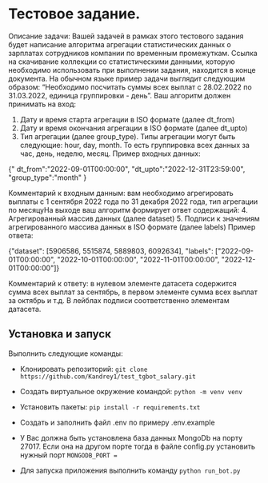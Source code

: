# Тестовое задание.

Описание задачи:
Вашей задачей в рамках этого тестового задания будет написание
алгоритма агрегации статистических данных о зарплатах
сотрудников компании по временным промежуткам. Ссылка на
скачивание коллекции со статистическими данными, которую
необходимо использовать при выполнении задания, находится в
конце документа.
На обычном языке пример задачи выглядит следующим образом:
“Необходимо посчитать суммы всех выплат с 28.02.2022 по
31.03.2022, единица группировки - день”.
Ваш алгоритм должен принимать на вход:
1. Дату и время старта агрегации в ISO формате (далее dt_from)
2. Дату и время окончания агрегации в ISO формате (далее
dt_upto)
3. Тип агрегации (далее group_type). Типы агрегации могут быть
следующие: hour, day, month. То есть группировка всех данных
за час, день, неделю, месяц.
Пример входных данных:

{"
dt_from":"2022-09-01T00:00:00",
"dt_upto":"2022-12-31T23:59:00",
"group_type":"month"
}

Комментарий к входным данным: вам необходимо агрегировать
выплаты с 1 сентября 2022 года по 31 декабря 2022 года, тип
агрегации по месяцуНа выходе ваш алгоритм формирует ответ
содержащий:
4. Агрегированный массив данных (далее dataset)
5. Подписи к значениям агрегированного массива данных в ISO
формате (далее labels)
Пример ответа:
 
{"dataset": [5906586, 5515874, 5889803, 6092634], "labels":
["2022-09-01T00:00:00", "2022-10-01T00:00:00",
"2022-11-01T00:00:00", "2022-12-01T00:00:00"]}

Комментарий к ответу: в нулевом элементе датасета содержится
сумма всех выплат за сентябрь, в первом элементе сумма всех
выплат за октябрь и т.д. В лейблах подписи соответственно
элементам датасета.


## Установка и запуск
Выполнить следующие команды:

- Клонировать репозиторий: `git clone https://github.com/Kandrey1/test_tgbot_salary.git`

- Создать виртуальное окружение командой: `python -m venv venv`

- Установить пакеты: `pip install -r requirements.txt`

- Создать и заполнить файл .env по примеру .env.example

- У Вас должнa быть установлена база данных MongoDb на порту 27017. Если она на 
другом порте тогда в файле config.py установить нужный порт `MONGODB_PORT = `


- Для запуска приложения выполнить команду `python run_bot.py`
